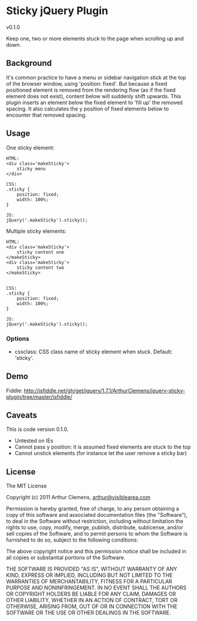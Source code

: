 # Sticky jQuery Plugin

v0.1.0

Keep one, two or more elements stuck to the page when scrolling up and down.



## Background

It's common practice to have a menu or sidebar navigation stick at the top of the browser window, using 'position: fixed'. But because a fixed positioned element is removed from the rendering flow (as if the fixed element does not exist), content below will suddenly shift upwards. 
This plugin inserts an element below the fixed element to 'fill up' the removed spacing.
It also calculates the y position of fixed elements below to encounter that removed spacing.



## Usage

One sticky element:

	HTML:
	<div class='makeSticky'>
		sticky menu
	</div>

	CSS:
	.sticky {
		position: fixed;
		width: 100%;
	}

	JS:	
	jQuery('.makeSticky').sticky();


Multiple sticky elements:

	HTML:
	<div class='makeSticky'>
		sticky content one
	</makeSticky>
	<div class='makeSticky'>
		sticky content two
	</makeSticky>
	

	CSS:
	.sticky {
		position: fixed;
		width: 100%;
	}
	
	JS:
	jQuery('.makeSticky').sticky();



### Options

- cssclass: CSS class name of sticky element when stuck. Default: 'sticky'.


				
## Demo

Fiddle: http://jsfiddle.net/gh/get/jquery/1.7.1/ArthurClemens/jquery-sticky-plugin/tree/master/jsfiddle/



## Caveats

This is code version 0.1.0.

- Untested on IEs
- Cannot pass y position: it is assumed fixed elements are stuck to the top
- Cannot unstick elements (for instance let the user remove a sticky bar)



## License

The MIT License

Copyright (c) 2011 Arthur Clemens, arthur@visiblearea.com

Permission is hereby granted, free of charge, to any person obtaining a copy
of this software and associated documentation files (the "Software"), to deal
in the Software without restriction, including without limitation the rights
to use, copy, modify, merge, publish, distribute, sublicense, and/or sell
copies of the Software, and to permit persons to whom the Software is
furnished to do so, subject to the following conditions:

The above copyright notice and this permission notice shall be included in
all copies or substantial portions of the Software.

THE SOFTWARE IS PROVIDED "AS IS", WITHOUT WARRANTY OF ANY KIND, EXPRESS OR
IMPLIED, INCLUDING BUT NOT LIMITED TO THE WARRANTIES OF MERCHANTABILITY,
FITNESS FOR A PARTICULAR PURPOSE AND NONINFRINGEMENT. IN NO EVENT SHALL THE
AUTHORS OR COPYRIGHT HOLDERS BE LIABLE FOR ANY CLAIM, DAMAGES OR OTHER
LIABILITY, WHETHER IN AN ACTION OF CONTRACT, TORT OR OTHERWISE, ARISING FROM,
OUT OF OR IN CONNECTION WITH THE SOFTWARE OR THE USE OR OTHER DEALINGS IN
THE SOFTWARE.
